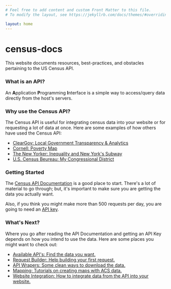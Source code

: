 ```yaml
---
# Feel free to add content and custom Front Matter to this file.
# To modify the layout, see https://jekyllrb.com/docs/themes/#overriding-theme-defaults

layout: home
---
```


# census-docs
This website documents resources, best-practices, and obstacles pertaining to the US Census API.

### What is an API?
An **A**pplication **P**rogramming **I**nterface is a simple way to access/query data directly from the host's servers.

### Why use the Census API?
The Census API is useful for integrating census data into your website or for requesting a lot of data at once. Here are some examples of how others have used the Census API:

  + [ClearGov: Local Government Transparency & Analytics](http://www.cleargov.com/)
  + [Cornell: Poverty Map](http://pad.human.cornell.edu/Unlisted/uncertaintymap_fullinfo_api_B17001.cfm)
  + [The New Yorker: Inequality and New York's Subway](http://projects.newyorker.com/story/subway/)
  + [U.S. Census Beureau: My Congressional District](https://www.census.gov/mycd/)

### Getting Started
The [Census API Documentation](https://www.census.gov/data/developers/guidance/api-user-guide.What_is_the_API.html) is a good place to start. There's a lot of material to go through; but, it's important to make sure you are getting the data you actually want.

Also, if you think you might make more than 500 requests per day, you are going to need an [API key](http://api.census.gov/data/key_signup.html).

### What's Next?
Where you go after reading the API Documentation and getting an API Key depends on how you intend to use the data. Here are some places you might want to check out:

  + [Available API's: Find the data you want.](https://www.census.gov/data/developers/data-sets.html)
  + [Request Builder: Help building your first request.](/request-builder/)
  + [API Wrapers: Some clean ways to download the data.](/wrapers/)
  + [Mapping: Tutorials on creating maps with ACS data.](/mapping/)
  + [Website Integration: How to integrate data from the API into your website.](/web-integration/)

